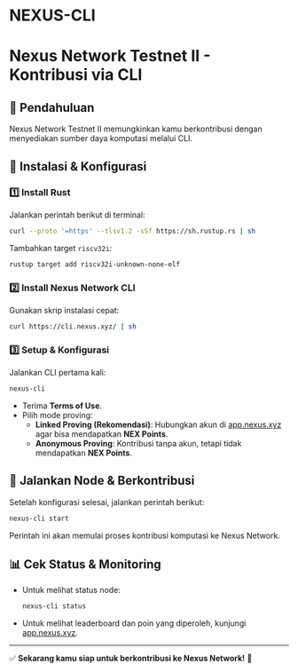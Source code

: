 # NEXUS-CLI

# Nexus Network Testnet II - Kontribusi via CLI

## 📌 Pendahuluan
Nexus Network Testnet II memungkinkan kamu berkontribusi dengan menyediakan sumber daya komputasi melalui CLI.

## 🔧 Instalasi & Konfigurasi

### 1️⃣ Install Rust
Jalankan perintah berikut di terminal:
```bash
curl --proto '=https' --tlsv1.2 -sSf https://sh.rustup.rs | sh
```
Tambahkan target `riscv32i`:
```bash
rustup target add riscv32i-unknown-none-elf
```

### 2️⃣ Install Nexus Network CLI
Gunakan skrip instalasi cepat:
```bash
curl https://cli.nexus.xyz/ | sh
```

### 3️⃣ Setup & Konfigurasi
Jalankan CLI pertama kali:
```bash
nexus-cli
```
- Terima **Terms of Use**.
- Pilih mode proving:
  - **Linked Proving (Rekomendasi)**: Hubungkan akun di [app.nexus.xyz](https://app.nexus.xyz) agar bisa mendapatkan **NEX Points**.
  - **Anonymous Proving**: Kontribusi tanpa akun, tetapi tidak mendapatkan **NEX Points**.

## 🚀 Jalankan Node & Berkontribusi
Setelah konfigurasi selesai, jalankan perintah berikut:
```bash
nexus-cli start
```
Perintah ini akan memulai proses kontribusi komputasi ke Nexus Network.

## 📊 Cek Status & Monitoring
- Untuk melihat status node:
  ```bash
  nexus-cli status
  ```
- Untuk melihat leaderboard dan poin yang diperoleh, kunjungi [app.nexus.xyz](https://app.nexus.xyz).

---
✅ **Sekarang kamu siap untuk berkontribusi ke Nexus Network!** 🚀

